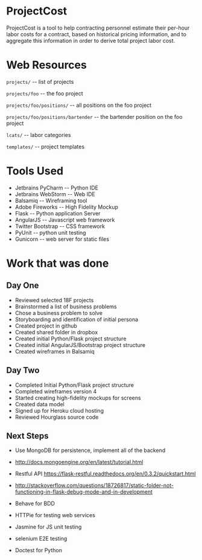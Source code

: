 # ProjectCost

ProjectCost is a tool to help contracting personnel estimate their per-hour labor costs for a contract, 
based on historical pricing information, and to aggregate this information in order to derive total project labor cost.

Web Resources
=============
`projects/`  -- list of projects

`projects/foo`  -- the foo project

`projects/foo/positions/`  -- all positions on the foo project

`projects/foo/positions/bartender`   -- the bartender position on the foo project
 
`lcats/`  -- labor categories

`templates/`  -- project templates

Tools Used
==========
* Jetbrains PyCharm -- Python IDE
* Jetbrains WebStorm -- Web IDE
* Balsamiq -- Wireframing tool
* Adobe Fireworks -- High Fidelity Mockup
* Flask -- Python application Server
* AngularJS -- Javascript web framework
* Twitter Bootstrap -- CSS framework
* PyUnit -- python unit testing
* Gunicorn -- web server for static files

Work that was done
==================

Day One
-------
* Reviewed selected 18F projects
* Brainstormed a list of business problems
* Chose a business problem to solve
* Storyboarding and identification of initial persona
* Created project in github
* Created shared folder in dropbox
* Created initial Python/Flask project structure
* Created initial AngularJS/Bootstrap project structure
* Created wireframes in Balsamiq

Day Two
-------
* Completed Initial Python/Flask project structure
* Completed wireframes version 4
* Started creating high-fidelity mockups for screens
* Created data model
* Signed up for Heroku cloud hosting
* Reviewed Hourglass source code



Next Steps
----------
* Use MongoDB for persistence, implement all of the backend
* http://docs.mongoengine.org/en/latest/tutorial.html

* Restful API  https://flask-restful.readthedocs.org/en/0.3.2/quickstart.html

* http://stackoverflow.com/questions/18726817/static-folder-not-functioning-in-flask-debug-mode-and-in-development

* Behave for BDD
* HTTPie for testing web services
* Jasmine for JS unit testing
* selenium E2E testing
* Doctest for Python

